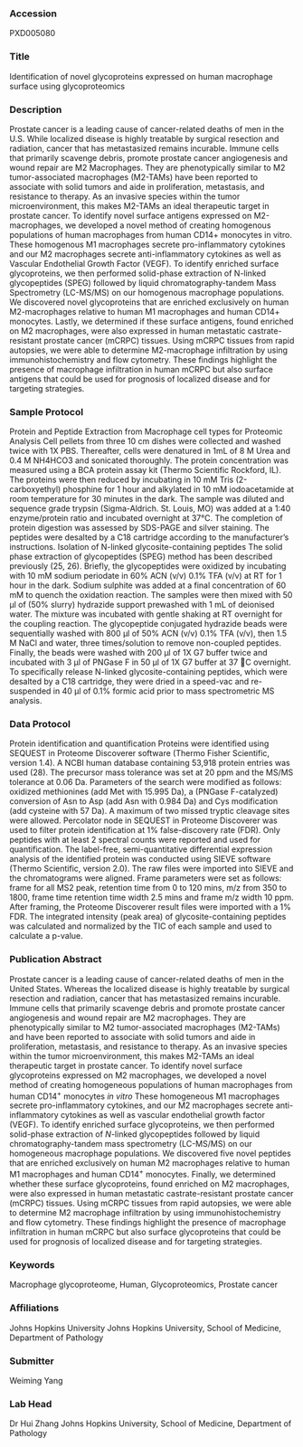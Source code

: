 ### Accession
PXD005080

### Title
Identification of novel glycoproteins expressed on human macrophage surface using glycoproteomics

### Description
Prostate cancer is a leading cause of cancer-related deaths of men in the U.S.  While localized disease is highly treatable by surgical resection and radiation, cancer that has metastasized remains incurable.  Immune cells that primarily scavenge debris, promote prostate cancer angiogenesis and wound repair are M2 Macrophages. They are phenotypically similar to M2 tumor-associated macrophages (M2-TAMs) have been reported to associate with solid tumors and aide in proliferation, metastasis, and resistance to therapy. As an invasive species within the tumor microenvironment, this makes M2-TAMs an ideal therapeutic target in prostate cancer. To identify novel surface antigens expressed on M2-macrophages, we developed a novel method of creating homogenous populations of human macrophages from human CD14+ monocytes in vitro.  These homogenous M1 macrophages secrete pro-inflammatory cytokines and our M2 macrophages secrete anti-inflammatory cytokines as well as Vascular Endothelial Growth Factor (VEGF). To identify enriched surface glycoproteins, we then performed solid-phase extraction of N-linked glycopeptides (SPEG) followed by liquid chromatography-tandem Mass Spectrometry (LC-MS/MS) on our homogenous macrophage populations. We discovered novel glycoproteins that are enriched exclusively on human M2-macrophages relative to human M1 macrophages and human CD14+ monocytes. Lastly, we determined if these surface antigens, found enriched on M2 macrophages, were also expressed in human metastatic castrate-resistant prostate cancer (mCRPC) tissues. Using mCRPC tissues from rapid autopsies, we were able to determine M2-macrophage infiltration by using immunohistochemistry and flow cytometry. These findings highlight the presence of macrophage infiltration in human mCRPC but also surface antigens that could be used for prognosis of localized disease and for targeting strategies.

### Sample Protocol
Protein and Peptide Extraction from Macrophage cell types for Proteomic Analysis Cell pellets from three 10 cm dishes were collected and washed twice with 1X PBS. Thereafter, cells were denatured in 1mL of 8 M Urea and 0.4 M NH4HCO3 and sonicated thoroughly. The protein concentration was measured using a BCA protein assay kit (Thermo Scientific Rockford, IL). The proteins were then reduced by incubating in 10 mM Tris (2-carboxyethyl) phosphine for 1 hour and alkylated in 10 mM iodoacetamide at room temperature for 30 minutes in the dark. The sample was diluted and sequence grade trypsin (Sigma-Aldrich. St. Louis, MO) was added at a 1:40 enzyme/protein ratio and incubated overnight at 37°C. The completion of protein digestion was assessed by SDS-PAGE and silver staining. The peptides were desalted by a C18 cartridge according to the manufacturer’s instructions. Isolation of N-linked glycosite-containing peptides The solid phase extraction of glycopeptides (SPEG) method has been described previously (25, 26). Briefly, the glycopeptides were oxidized by incubating with 10 mM sodium periodate in 60% ACN (v/v) 0.1% TFA (v/v) at RT for 1 hour in the dark. Sodium sulphite was added at a final concentration of 60 mM to quench the oxidation reaction. The samples were then mixed with 50 µl of (50% slurry) hydrazide support prewashed with 1 mL of deionised water. The mixture was incubated with gentle shaking at RT overnight for the coupling reaction. The glycopeptide conjugated hydrazide beads were sequentially washed with 800 µl of 50% ACN (v/v) 0.1% TFA (v/v), then 1.5 M NaCl and water, three times/solution to remove non-coupled peptides. Finally, the beads were washed with 200 µl of 1X G7 buffer twice and incubated with 3 µl of PNGase F in 50 µl of 1X G7 buffer at 37 C overnight. To specifically release N-linked glycosite-containing peptides, which were desalted by a C18 cartridge, they were dried in a speed-vac and re-suspended in 40 µl of 0.1% formic acid prior to mass spectrometric MS analysis.

### Data Protocol
Protein identification and quantification Proteins were identified using SEQUEST in Proteome Discoverer software (Thermo Fisher Scientific, version 1.4). A NCBI human database containing 53,918 protein entries was used (28). The precursor mass tolerance was set at 20 ppm and the MS/MS tolerance at 0.06 Da. Parameters of the search were modified as follows: oxidized methionines (add Met with 15.995 Da), a (PNGase F-catalyzed) conversion of Asn to Asp (add Asn with 0.984 Da) and Cys modification (add cysteine with 57 Da). A maximum of two missed tryptic cleavage sites were allowed. Percolator node in SEQUEST in Proteome Discoverer was used to filter protein identification at 1% false-discovery rate (FDR). Only peptides with at least 2 spectral counts were reported and used for quantification. The label-free, semi-quantitative differential expression analysis of the identified protein was conducted using SIEVE software (Thermo Scientific, version 2.0). The raw files were imported into SIEVE and the chromatograms were aligned. Frame parameters were set as follows: frame for all MS2 peak, retention time from 0 to 120 mins, m/z from 350 to 1800, frame time retention time width 2.5 mins and frame m/z width 10 ppm. After framing, the Proteome Discoverer result files were imported with a 1% FDR. The integrated intensity (peak area) of glycosite-containing peptides was calculated and normalized by the TIC of each sample and used to calculate a p-value.

### Publication Abstract
Prostate cancer is a leading cause of cancer-related deaths of men in the United States. Whereas the localized disease is highly treatable by surgical resection and radiation, cancer that has metastasized remains incurable. Immune cells that primarily scavenge debris and promote prostate cancer angiogenesis and wound repair are M2 macrophages. They are phenotypically similar to M2 tumor-associated macrophages (M2-TAMs) and have been reported to associate with solid tumors and aide in proliferation, metastasis, and resistance to therapy. As an invasive species within the tumor microenvironment, this makes M2-TAMs an ideal therapeutic target in prostate cancer. To identify novel surface glycoproteins expressed on M2 macrophages, we developed a novel method of creating homogeneous populations of human macrophages from human CD14<sup>+</sup> monocytes <i>in vitro</i> These homogeneous M1 macrophages secrete pro-inflammatory cytokines, and our M2 macrophages secrete anti-inflammatory cytokines as well as vascular endothelial growth factor (VEGF). To identify enriched surface glycoproteins, we then performed solid-phase extraction of <i>N</i>-linked glycopeptides followed by liquid chromatography-tandem mass spectrometry (LC-MS/MS) on our homogeneous macrophage populations. We discovered five novel peptides that are enriched exclusively on human M2 macrophages relative to human M1 macrophages and human CD14<sup>+</sup> monocytes. Finally, we determined whether these surface glycoproteins, found enriched on M2 macrophages, were also expressed in human metastatic castrate-resistant prostate cancer (mCRPC) tissues. Using mCRPC tissues from rapid autopsies, we were able to determine M2 macrophage infiltration by using immunohistochemistry and flow cytometry. These findings highlight the presence of macrophage infiltration in human mCRPC but also surface glycoproteins that could be used for prognosis of localized disease and for targeting strategies.

### Keywords
Macrophage glycoproteome, Human, Glycoproteomics, Prostate cancer

### Affiliations
Johns Hopkins University
Johns Hopkins University, School of Medicine, Department of Pathology

### Submitter
Weiming Yang

### Lab Head
Dr Hui Zhang
Johns Hopkins University, School of Medicine, Department of Pathology



